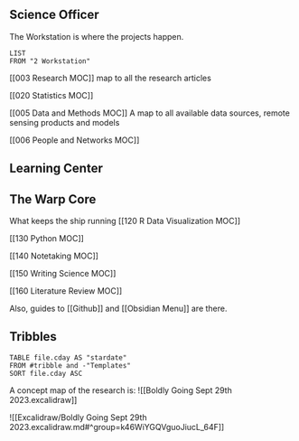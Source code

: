 ## Science Officer

The Workstation is where the projects happen.
```dataview
LIST
FROM "2 Workstation"
```


[[003 Research MOC]]
map to all the research articles

[[020 Statistics MOC]]

[[005 Data and Methods MOC]]
A map to all available data sources, remote sensing products and models

[[006 People and Networks MOC]]

## Learning Center



## The Warp Core
What keeps the ship running
[[120 R Data Visualization MOC]]

[[130 Python MOC]]

[[140 Notetaking MOC]]

[[150 Writing Science MOC]]

[[160 Literature Review MOC]]

Also, guides to [[Github]] and [[Obsidian Menu]] are there.

## Tribbles

```dataview
TABLE file.cday AS "stardate"  
FROM #tribble and -"Templates"
SORT file.cday ASC
```

A concept map of the research is:
![[Boldly Going Sept 29th 2023.excalidraw]]


![[Excalidraw/Boldly Going Sept 29th 2023.excalidraw.md#^group=k46WiYGQVguoJiucL_64F]]